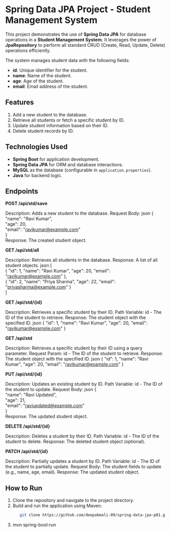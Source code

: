 # Spring Data JPA Project - Student Management System  

This project demonstrates the use of **Spring Data JPA** for database operations in a **Student Management System**. It leverages the power of **JpaRepository** to perform all standard CRUD (Create, Read, Update, Delete) operations efficiently.  

The system manages student data with the following fields:  
- **id**: Unique identifier for the student.  
- **name**: Name of the student.  
- **age**: Age of the student.  
- **email**: Email address of the student.  

## **Features**  
1. Add a new student to the database.  
2. Retrieve all students or fetch a specific student by ID.  
3. Update student information based on their ID.  
4. Delete student records by ID.  

## **Technologies Used**  
- **Spring Boot** for application development.  
- **Spring Data JPA** for ORM and database interactions.  
- **MySQL** as the database (configurable in `application.properties`).  
- **Java** for backend logic. 

## **Endpoints**
**POST /api/std/save**

Description: Adds a new student to the database.
Request Body:
json
{  
    "name": "Ravi Kumar",  
    "age": 20,  
    "email": "ravikumar@example.com"  
}  
Response: The created student object.

**GET /api/std/all**

Description: Retrieves all students in the database.
Response: A list of all student objects.
json
[  
    { "id": 1, "name": "Ravi Kumar", "age": 20, "email": "ravikumar@example.com" },  
    { "id": 2, "name": "Priya Sharma", "age": 22, "email": "priyasharma@example.com" }  
]  

**GET /api/std/{id}**

Description: Retrieves a specific student by their ID.
Path Variable: id - The ID of the student to retrieve.
Response: The student object with the specified ID.
json
{ "id": 1, "name": "Ravi Kumar", "age": 20, "email": "ravikumar@example.com" }  

**GET /api/std**

Description: Retrieves a specific student by their ID using a query parameter.
Request Param: id - The ID of the student to retrieve.
Response: The student object with the specified ID.
json
{ "id": 1, "name": "Ravi Kumar", "age": 20, "email": "ravikumar@example.com" }  

**PUT /api/std/{id}**

Description: Updates an existing student by ID.
Path Variable: id - The ID of the student to update.
Request Body:
json
{  
    "name": "Ravi Updated",  
    "age": 21,  
    "email": "raviupdated@example.com"  
}  
Response: The updated student object.

**DELETE /api/std/{id}**

Description: Deletes a student by their ID.
Path Variable: id - The ID of the student to delete.
Response: The deleted student object (optional).

**PATCH /api/std/{id}**

Description: Partially updates a student by ID.
Path Variable: id - The ID of the student to partially update.
Request Body: The student fields to update (e.g., name, age, email).
Response: The updated student object.

## **How to Run**  
1. Clone the repository and navigate to the project directory.  
2. Build and run the application using Maven: 
   ```bash  
      git clone https://github.com/deepakmali-09/spring-data-jpa-p01.git 

4. mvn spring-boot:run  
